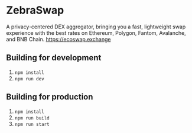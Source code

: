 # ZebraSwap

A privacy-centered DEX aggregator, bringing you a fast, lightweight swap experience with the best rates on Ethereum, Polygon, Fantom, Avalanche, and BNB Chain.
https://ecoswap.exchange

## Building for development

1. `npm install`
2. `npm run dev`

## Building for production

1. `npm install`
2. `npm run build`
3. `npm run start`
